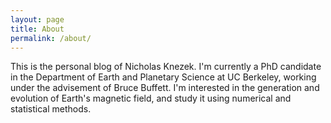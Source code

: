 ```yaml
---
layout: page
title: About
permalink: /about/
---
```


This is the personal blog of Nicholas Knezek. I'm currently a PhD candidate in the Department of Earth and Planetary Science at UC Berkeley, working under the advisement of Bruce Buffett. I'm interested in the generation and evolution of Earth's magnetic field, and study it using numerical and statistical methods. 
